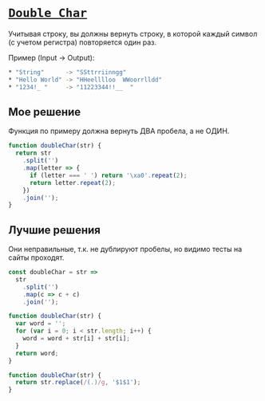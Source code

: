 # [`Double Char`](../../index.md)

Учитывая строку, вы должны вернуть строку, в которой каждый символ (с учетом регистра) повторяется один раз.

Пример (Input -> Output):

```bash
* "String"      -> "SSttrriinngg"
* "Hello World" -> "HHeelllloo  WWoorrlldd"
* "1234!_ "     -> "11223344!!__  "
```

## Мое решение

Функция по примеру должна вернуть ДВА пробела, а не ОДИН.

```js
function doubleChar(str) {
  return str
    .split('')
    .map(letter => {
      if (letter === ' ') return '\xa0'.repeat(2);
      return letter.repeat(2);
    })
    .join('');
}
```

## Лучшие решения

Они неправильные, т.к. не дублируют пробелы, но видимо тесты на сайты проходят.

```js
const doubleChar = str =>
  str
    .split('')
    .map(c => c + c)
    .join('');
```

```js
function doubleChar(str) {
  var word = '';
  for (var i = 0; i < str.length; i++) {
    word = word + str[i] + str[i];
  }
  return word;
}
```

```js
function doubleChar(str) {
  return str.replace(/(.)/g, '$1$1');
}
```
